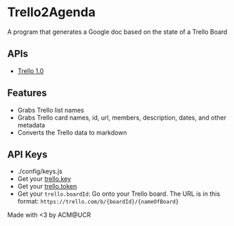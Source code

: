 # Trello2Agenda

A program that generates a Google doc based on the state of a Trello Board

## APIs

* [Trello 1.0](https://developers.trello.com/v1.0)

## Features
* Grabs Trello list names
* Grabs Trello card names, id, url, members, description, dates, and other metadata
* Converts the Trello data to markdown

## API Keys

* ./config/keys.js
* Get your [trello.key](https://trello.com/app-key)
* Get your [trello.token](https://trello.com/1/authorize?expiration=never&scope=read,write,account&response_type=token&name=Server%20Token&key=bd6e574f7e6bb3f16a469f18c195dd45)
* Get your `trello.boardId`: Go onto your Trello board. The URL is in this format: `https://trello.com/b/{boardId}/{nameOfBoard}` 

Made with <3 by ACM@UCR
